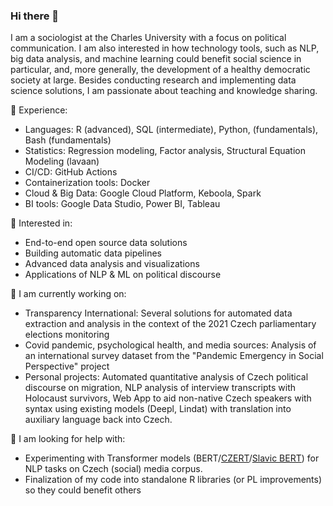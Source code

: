 ### Hi there 👋

I am a sociologist at the Charles University with a focus on political communication. I am also interested in how technology tools, such as NLP, big data analysis, and machine learning could benefit social science in particular, and, more generally, the development of a healthy democratic society at large. Besides conducting research and implementing data science solutions, I am passionate about teaching and knowledge sharing.

🔭 Experience:
- Languages: R (advanced), SQL (intermediate), Python, (fundamentals), Bash (fundamentals)
- Statistics: Regression modeling, Factor analysis, Structural Equation Modeling (lavaan)
- CI/CD: GitHub Actions
- Containerization tools: Docker
- Cloud & Big Data: Google Cloud Platform, Keboola, Spark
- BI tools: Google Data Studio, Power BI, Tableau 

🌱 Interested in:
- End-to-end open source data solutions
- Building automatic data pipelines
- Advanced data analysis and visualizations
- Applications of NLP & ML on political discourse 

👯 I am currently working on:
- Transparency International: Several solutions for automated data extraction and analysis in the context of the 2021 Czech parliamentary elections monitoring
- Covid pandemic, psychological health, and media sources: Analysis of an international survey dataset from the "Pandemic Emergency in Social Perspective" project
- Personal projects: Automated quantitative analysis of Czech political discourse on migration, NLP analysis of interview transcripts with Holocaust survivors, Web App to aid non-native Czech speakers with syntax using existing models (Deepl, Lindat) with translation into auxiliary language back into Czech.

🤔 I am looking for help with:
- Experimenting with Transformer models (BERT/[CZERT](https://github.com/kiv-air/Czert)/[Slavic BERT](https://github.com/deepmipt/Slavic-BERT-NER)) for NLP tasks on Czech (social) media corpus. 
- Finalization of my code into standalone R libraries (or PL improvements) so they could benefit others

<!--
**opop999/opop999** is a ✨ _special_ ✨ repository because its `README.md` (this file) appears on your GitHub profile.

Here are some ideas to get you started:

- 🔭 I’m currently working on ...
- 🌱 I’m currently learning ...
- 👯 I’m looking to collaborate on ...
- 🤔 I’m looking for help with ...
- 💬 Ask me about ...
- 📫 How to reach me: ...
- 😄 Pronouns: ...
- ⚡ Fun fact: ...
-->

